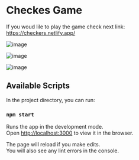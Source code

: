 # Checkes Game

If you woud lile to play the game check next link: https://checkers.netlify.app/

![image](https://user-images.githubusercontent.com/68545884/121041350-ad2bc400-c780-11eb-9701-5716cde9e1e2.png)

![image](https://user-images.githubusercontent.com/68545884/121018618-a2ffca80-c76c-11eb-94bd-603d9edc30ce.png)

![image](https://user-images.githubusercontent.com/68545884/121041111-73f35400-c780-11eb-99c1-179c9e6ebbb7.png)



## Available Scripts
In the project directory, you can run:

### `npm start`

Runs the app in the development mode.\
Open [http://localhost:3000](http://localhost:3000) to view it in the browser.

The page will reload if you make edits.\
You will also see any lint errors in the console.

